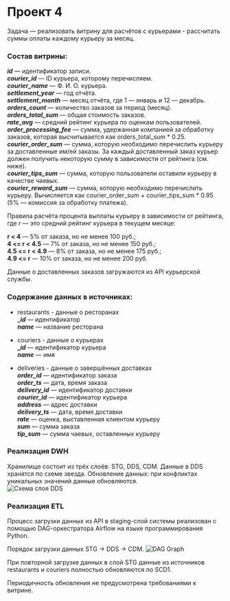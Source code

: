 # Проект 4

Задача — реализовать витрину для расчётов с курьерами - рассчитать суммы оплаты каждому курьеру за месяц.

### Состав витрины:


**_id_** — идентификатор записи.    
**_courier_id_** — ID курьера, которому перечисляем.  
**_courier_name_** — Ф. И. О. курьера.  
**_settlement_year_** — год отчёта.  
**_settlement_month_** — месяц отчёта, где 1 — январь и 12 — декабрь.  
**_orders_count_** — количество заказов за период (месяц).  
**_orders_total_sum_** — общая стоимость заказов.  
**_rate_avg_** — средний рейтинг курьера по оценкам пользователей.  
**_order_processing_fee_** — сумма, удержанная компанией за обработку заказов, которая высчитывается как orders_total_sum * 0.25.  
**_courier_order_sum_** — сумма, которую необходимо перечислить курьеру за доставленные им/ей заказы. За каждый доставленный заказ курьер должен получить некоторую сумму в зависимости от рейтинга (см. ниже).  
**_courier_tips_sum_** — сумма, которую пользователи оставили курьеру в качестве чаевых.  
**_courier_reward_sum_** — сумма, которую необходимо перечислить курьеру. Вычисляется как courier_order_sum + courier_tips_sum * 0.95 (5% — комиссия за обработку платежа).  

Правила расчёта процента выплаты курьеру в зависимости от рейтинга, где r — это средний рейтинг курьера в текущем месяце:


**r < 4** — 5% от заказа, но не менее 100 руб.;  
**4 <= r < 4.5** — 7% от заказа, но не менее 150 руб.;  
**4.5 <= r < 4.9** — 8% от заказа, но не менее 175 руб.;  
**4.9 <= r** — 10% от заказа, но не менее 200 руб.  

Данные о доставленных заказов загружаются из API курьерской службы.


### Содержание данных в источниках:


* restaurants - данные о ресторанах  
	**__id_** — идентификатор  
	**_name_** — название ресторана  

* couriers - данные о курьерах  
	**__id_** — идентификатор курьера  
	**_name_** — имя  

* deliveries - данные о завершённых доставках  
	**_order_id_** — идентификатор заказа  
	**_order_ts_** — дата, время заказа  
	**_delivery_id_** — идентификатор доставки  
	**_courier_id_** — идентификатор курьера  
	**_address_** — адрес доставки  
	**_delivery_ts_** — дата, время доставки  
	**_rate_** — оценка, выставленная клиентом курьеру  
	**_sum_** — сумма заказа  
	**_tip_sum_** — сумма чаевых, оставленных курьеру  

### Реализация DWH

Хранилище состоит из трёх слоёв: STG, DDS, CDM.
Данные в DDS хранятся по схеме звезда.
Обновление данных: при конфликтах уникальных значений данные обновляются.  
![Схема слоя DDS](https://github.com/pmkhlv/de-project-4/blob/main/dds_data_model.png)

### Реализация ETL
Процесс загрузки данных из API в staging-слой системы реализован с помощью DAG-оркестратора Airflow на языке программирования Python. 

Порядок загрузки данных STG -> DDS -> CDM.
![DAG Graph](https://github.com/pmkhlv/de-project-4/blob/main/airflow_graph.png)


При повторной загрузке данных в слой STG данные из источников restaurants и couriers полностью обновляются по SCD1.

Периодичность обновления не предусмотрена требованиями к витрине.
